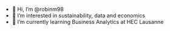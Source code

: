 - 👋 Hi, I’m @robinm98
- 👀 I’m interested in sustainability, data and economics
- 🌱 I’m currently learning Business Analytics at HEC Lausanne


<!---
robinm98/robinm98 is a ✨ special ✨ repository because its `README.md` (this file) appears on your GitHub profile.
You can click the Preview link to take a look at your changes.
--->
